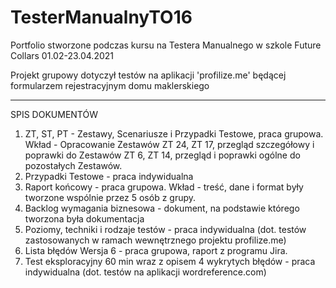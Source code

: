 # TesterManualnyTO16
Portfolio stworzone podczas kursu na Testera Manualnego w szkole Future Collars 01.02-23.04.2021

Projekt grupowy dotyczył testów na aplikacji 'profilize.me' będącej formularzem rejestracyjnym domu maklerskiego

--------------------------------------------------------------------------------------------------------------------


SPIS DOKUMENTÓW

1. ZT, ST, PT - Zestawy, Scenariusze i Przypadki Testowe, praca grupowa. Wkład - Opracowanie Zestawów ZT 24, ZT 17, przegląd szczegółowy i poprawki do Zestawów ZT 6, ZT 14, przegląd i poprawki ogólne do pozostałych Zestawów.
2. Przypadki Testowe - praca indywidualna
3. Raport końcowy - praca grupowa. Wkład - treść, dane i format były tworzone wspólnie przez 5 osób z grupy.
4. Backlog wymagania biznesowa - dokument, na podstawie którego tworzona była dokumentacja
5. Poziomy, techniki i rodzaje testów - praca indywidualna (dot. testów zastosowanych w ramach wewnętrznego projektu profilize.me)
6. Lista błędów Wersja 6 - praca grupowa, raport z programu Jira.
7. Test eksploracyjny 60 min wraz z opisem 4 wykrytych błędów - praca indywidualna (dot. testów na aplikacji wordreference.com)
